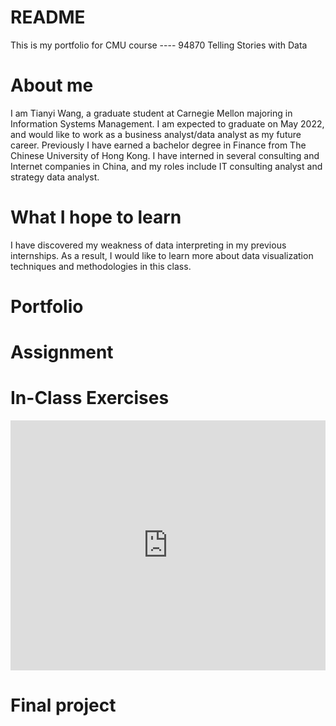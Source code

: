 # README
This is my portfolio for CMU course ---- 94870 Telling Stories with Data


# About me
I am Tianyi Wang, a graduate student at Carnegie Mellon majoring in Information Systems Management. I am expected to graduate on May 2022, and would like to work as a business analyst/data analyst as my future career. Previously I have earned a bachelor degree in Finance from The Chinese University of Hong Kong. I have interned in several consulting and Internet companies in China, and my roles include IT consulting analyst and strategy data analyst. 


# What I hope to learn
I have discovered my weakness of data interpreting in my previous internships. As a result, I would like to learn more about data visualization techniques and methodologies in this class.


# Portfolio
# Assignment
# In-Class Exercises
<div class="flourish-embed flourish-chart" data-src="visualisation/7205624"><script src="https://public.flourish.studio/resources/embed.js"></script></div>
<iframe title="Here is the title" aria-label="chart" id="datawrapper-chart-kN1w6" src="https://datawrapper.dwcdn.net/kN1w6/1/" scrolling="no" frameborder="0" style="width: 0; min-width: 100% !important; border: none;" height="400"></iframe><script type="text/javascript">!function(){"use strict";window.addEventListener("message",(function(e){if(void 0!==e.data["datawrapper-height"]){var t=document.querySelectorAll("iframe");for(var a in e.data["datawrapper-height"])for(var r=0;r<t.length;r++){if(t[r].contentWindow===e.source)t[r].style.height=e.data["datawrapper-height"][a]+"px"}}}))}();
</script>

# Final project


